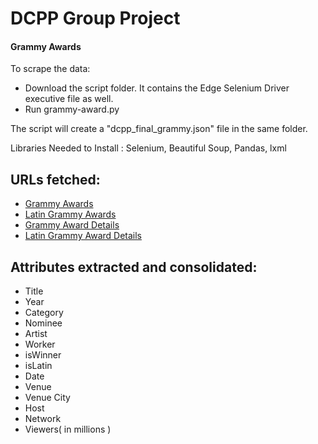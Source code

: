 # DCPP Group Project 
#### Grammy Awards

To scrape the data: 
 - Download the script folder. It contains the Edge Selenium Driver executive file as well.
 - Run grammy-award.py

The script will create a "dcpp_final_grammy.json" file in the same folder. 

Libraries Needed to Install : Selenium, Beautiful Soup, Pandas, lxml

## URLs fetched:
 - [Grammy Awards](https://www.grammy.com/awards)
 - [Latin Grammy Awards](https://www.latingrammy.com/en/nominees/search)
 - [Grammy Award Details](https://en.wikipedia.org/wiki/List_of_Grammy_Award_ceremony_locations)
 - [Latin Grammy Award Details](https://en.wikipedia.org/wiki/List_of_Latin_Grammy_Award_ceremony_locations)

## Attributes extracted and consolidated:
 - Title
 - Year
 - Category
 - Nominee
 - Artist
 - Worker
 - isWinner
 - isLatin
 - Date
 - Venue
 - Venue City
 - Host
 - Network
 - Viewers( in millions )


